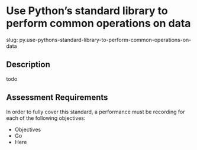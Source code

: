 
# Use Python’s standard library to perform common operations on data

slug: py.use-pythons-standard-library-to-perform-common-operations-on-data

## Description
todo

## Assessment Requirements
In order to fully cover this standard, a performance must be recording for each of the following objectives:

- Objectives
- Go
- Here
